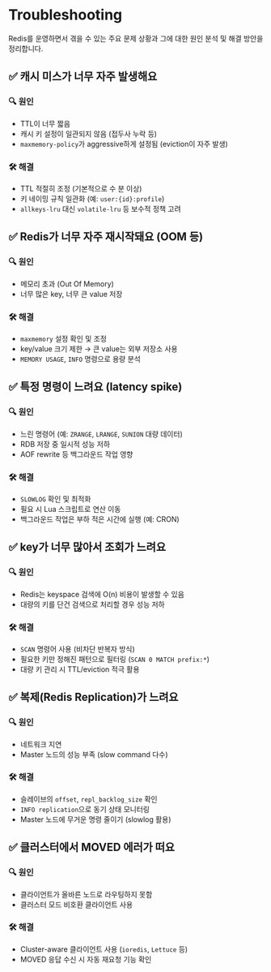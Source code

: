 # Troubleshooting

Redis를 운영하면서 겪을 수 있는 주요 문제 상황과 그에 대한 원인 분석 및 해결 방안을 정리합니다.

## ✅ 캐시 미스가 너무 자주 발생해요

### 🔍 원인

- TTL이 너무 짧음
- 캐시 키 설정이 일관되지 않음 (접두사 누락 등)
- `maxmemory-policy`가 aggressive하게 설정됨 (eviction이 자주 발생)

### 🛠️ 해결

- TTL 적절히 조정 (기본적으로 수 분 이상)
- 키 네이밍 규칙 일관화 (예: `user:{id}:profile`)
- `allkeys-lru` 대신 `volatile-lru` 등 보수적 정책 고려

## ✅ Redis가 너무 자주 재시작돼요 (OOM 등)

### 🔍 원인

- 메모리 초과 (Out Of Memory)
- 너무 많은 key, 너무 큰 value 저장

### 🛠️ 해결

- `maxmemory` 설정 확인 및 조정
- key/value 크기 제한 → 큰 value는 외부 저장소 사용
- `MEMORY USAGE`, `INFO` 명령으로 용량 분석

## ✅ 특정 명령이 느려요 (latency spike)

### 🔍 원인

- 느린 명령어 (예: `ZRANGE`, `LRANGE`, `SUNION` 대량 데이터)
- RDB 저장 중 일시적 성능 저하
- AOF rewrite 등 백그라운드 작업 영향

### 🛠️ 해결

- `SLOWLOG` 확인 및 최적화
- 필요 시 Lua 스크립트로 연산 이동
- 백그라운드 작업은 부하 적은 시간에 실행 (예: CRON)

## ✅ key가 너무 많아서 조회가 느려요

### 🔍 원인

- Redis는 keyspace 검색에 O(n) 비용이 발생할 수 있음
- 대량의 키를 단건 검색으로 처리할 경우 성능 저하

### 🛠️ 해결

- `SCAN` 명령어 사용 (비차단 반복자 방식)
- 필요한 키만 정해진 패턴으로 필터링 (`SCAN 0 MATCH prefix:*`)
- 대량 키 관리 시 TTL/eviction 적극 활용

## ✅ 복제(Redis Replication)가 느려요

### 🔍 원인

- 네트워크 지연
- Master 노드의 성능 부족 (slow command 다수)

### 🛠️ 해결

- 슬레이브의 `offset`, `repl_backlog_size` 확인
- `INFO replication`으로 동기 상태 모니터링
- Master 노드에 무거운 명령 줄이기 (slowlog 활용)

## ✅ 클러스터에서 MOVED 에러가 떠요

### 🔍 원인

- 클라이언트가 올바른 노드로 라우팅하지 못함
- 클러스터 모드 비호환 클라이언트 사용

### 🛠️ 해결

- Cluster-aware 클라이언트 사용 (`ioredis`, `Lettuce` 등)
- MOVED 응답 수신 시 자동 재요청 기능 확인
